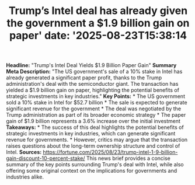 ﻿---
title: "Trump’s Intel deal has already given the government a $1.9 billion gain on paper'
date: '2025-08-23T15:38:14"
category: "Markets"
summary: ""
slug: "trumps intel deal has already given the government a 19 bill"
source_urls:
  - "https://fortune.com/2025/08/23/trump-intel-1-9-billion-gain-discount-10-percent-stake/"
seo:
  title: "Trump’s Intel deal has already given the government a $1.9 billion gain on paper | Hash n Hedge'
  description: '"
  keywords: ["news", "markets", "brief"]
---
**Headline:** "Trump's Intel Deal Yields $1.9 Billion Paper Gain"  **Summary Meta Description:** "The US government's sale of a 10% stake in Intel has already generated a significant paper profit, thanks to the Trump administration's deal with the semiconductor giant. The transaction has yielded a $1.9 billion gain on paper, highlighting the potential benefits of strategic investments in key industries."  **Key Points:**  * The US government sold a 10% stake in Intel for $52.7 billion * The sale is expected to generate significant revenue for the government * The deal was negotiated by the Trump administration as part of its broader economic strategy * The paper gain of $1.9 billion represents a 3.6% increase over the initial investment  **Takeaways:**  * The success of this deal highlights the potential benefits of strategic investments in key industries, which can generate significant revenue for governments. * However, critics may argue that the transaction raises questions about the long-term ownership structure and control of Intel.  **Sources:**  https://fortune.com/2025/08/23/trump-intel-1-9-billion-gain-discount-10-percent-stake/  This news brief provides a concise summary of the key points surrounding Trump's deal with Intel, while also offering some original context on the implications for governments and industries alike. 

